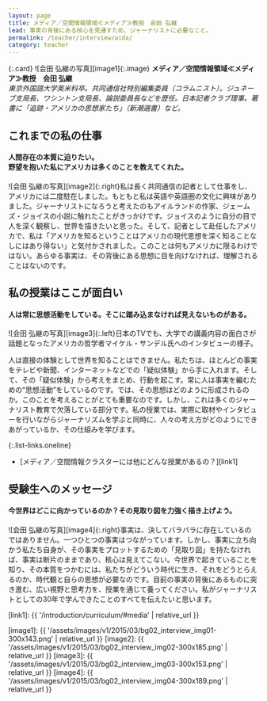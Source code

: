 ```yaml
---
layout: page
title: メディア／空間情報領域≪メディア≫教授　会田 弘継
lead: 事実の背後にある核心を見通すため、ジャーナリストに必要なこと。
permalink: /teacher/interview/aida/
category: teacher
---
```


{:.card}
![会田 弘継の写真][image1]{:.image}
**メディア／空間情報領域≪メディア≫教授　会田 弘継**  
*東京外国語大学英米科卒。共同通信社特別編集委員（コラムニスト）。ジュネーブ支局長、ワシントン支局長、論説委員長などを歴任。日本記者クラブ理事。著書に「追跡・アメリカの思想家たち」（新潮選書）など。*


## これまでの私の仕事

#### 人間存在の本質に迫りたい。 <br>野望を抱いた私にアメリカは多くのことを教えてくれた。

![会田 弘継の写真][image2]{:.right}私は長く共同通信の記者として仕事をし、アメリカには二度駐在しました。もともと私は英語や英語圏の文化に興味がありました。ジャーナリストになろうと考えたのもアイルランドの作家、ジェームズ・ジョイスの小説に触れたことがきっかけです。ジョイスのように自分の目で人を深く観察し、世界を描きたいと思った。そして、記者として赴任したアメリカで、私は「アメリカを知るということはアメリカの現代思想を深く知ることなしにはあり得ない」と気付かされました。このことは何もアメリカに限るわけではない。あらゆる事実は、その背後にある思想に目を向けなければ、理解されることはないのです。

## 私の授業はここが面白い

#### 人は常に思想活動をしている。そこに踏み込まなければ見えないものがある。

![会田 弘継の写真][image3]{:.left}日本のTVでも、大学での講義内容の面白さが話題となったアメリカの哲学者マイケル・サンデル氏へのインタビューの様子。

人は直接の体験として世界を知ることはできません。私たちは、ほとんどの事実をテレビや新聞、インターネットなどでの「疑似体験」から手に入れます。そして、その「疑似体験」から考えをまとめ、行動を起こす。常に人は事実を編むための“思想活動”をしているのです。では、その思想はどのように形成されるのか。このことを考えることがとても重要なのです。しかし、これは多くのジャーナリスト教育で欠落している部分です。私の授業では、実際に取材やインタビューを行いながらジャーナリズムを学ぶと同時に、人々の考え方がどのようにできあがっているか、その仕組みを学びます。

{:.list-links.oneline}
*   [メディア／空間情報クラスターには他にどんな授業があるの？][link1]

## 受験生へのメッセージ

#### 今世界はどこに向かっているのか？その見取り図を力強く描き上げよう。

![会田 弘継の写真][image4]{:.right}事実は、決してバラバラに存在しているのではありません。一つひとつの事実はつながっています。しかし、事実に立ち向かう私たち自身が、その事実をプロットするための「見取り図」を持たなければ、事実は断片のままであり、核心は見えてこない。今世界で起きていることを知り、その本質をつかむには、私たちがどういう時代に生き、それをどうとらえるのか、時代観と自らの思想が必要なのです。目前の事実の背後にあるものに突き進む、広い視野と思考力を、授業を通じて養ってください。私がジャーナリストとしての30年で学んできたことのすべてを伝えたいと思います。

[link1]: {{ '/introduction/curriculum/#media' | relative_url }}

[image1]: {{ '/assets/images/v1/2015/03/bg02_interview_img01-300x143.png' | relative_url }}
[image2]: {{ '/assets/images/v1/2015/03/bg02_interview_img02-300x185.png' | relative_url }}
[image3]: {{ '/assets/images/v1/2015/03/bg02_interview_img03-300x153.png' | relative_url }}
[image4]: {{ '/assets/images/v1/2015/03/bg02_interview_img04-300x189.png' | relative_url }}
